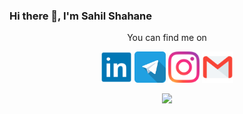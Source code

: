 ### Hi there 👋, I'm Sahil Shahane

<p align="center">You can find me on</p>
<p align="center">
  <a href="https://www.linkedin.com/in/sahil-shahane-102746173"><img width="50px" src="icons/linkedin.svg"></a>      
<a href="https://www.t.me/sahilbest999" target="_blank"><img width="50px" src="icons/telegram.svg"></a>      
<a href="https://www.instagram.com/sahilbest999" target="_blank"><img width="50px" src="icons/instagram.svg"></a>      
<a href="mailto:sahilpshahane123@gmail.com" target="_blank"><img width="50px" src="icons/gmail.svg"></a>
</p>

<p align="center"><img src="https://github-readme-stats.vercel.app/api?username=sahilbest999&show_icons=true&theme=radical"/></p>

<!--
**sahilbest999/sahilbest999** is a ✨ _special_ ✨ repository because its `README.md` (this file) appears on your GitHub profile.

Here are some ideas to get you started:

- 🔭 I’m currently working on ...
- 🌱 I’m currently learning ...
- 👯 I’m looking to collaborate on ...
- 🤔 I’m looking for help with ...
- 💬 Ask me about ...
- 📫 How to reach me: ...
- 😄 Pronouns: ...
- ⚡ Fun fact: ...
-->
